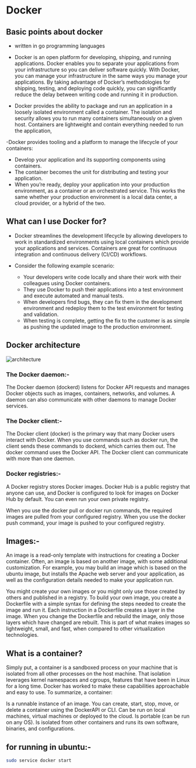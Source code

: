 


# Docker

## Basic points about docker
- written in go programming languages
- Docker is an open platform for developing, shipping, and running applications. Docker enables you to separate your applications from your infrastructure so you can deliver software quickly. With Docker, you can manage your infrastructure in the same ways you manage your applications. By taking advantage of Docker’s methodologies for shipping, testing, and deploying code quickly, you can significantly reduce the delay between writing code and running it in production.

- Docker provides the ability to package and run an application in a loosely isolated environment called a container. The isolation and security allows you to run many containers simultaneously on a given host. Containers are lightweight and contain everything needed to run the application, 

-Docker provides tooling and a platform to manage the lifecycle of your containers:
  - Develop your application and its supporting components using containers.
  - The container becomes the unit for distributing and testing your application.
  - When you’re ready, deploy your application into your production environment, as a container or an orchestrated service. This works the same whether your production environment is a local data center, a cloud provider, or a hybrid of the two.


## What can I use Docker for?
- Docker streamlines the development lifecycle by allowing developers to work in standardized environments using local containers which provide your applications and services. Containers are great for continuous integration and continuous delivery (CI/CD) workflows.

- Consider the following example scenario:
  - Your developers write code locally and share their work with their colleagues using Docker containers.
  - They use Docker to push their applications into a test environment and execute automated and manual tests.
  - When developers find bugs, they can fix them in the development environment and redeploy them to the test environment for testing and validation.
  - When testing is complete, getting the fix to the customer is as simple as pushing the updated image to the production environment.


## Docker architecture
![architecture](https://docs.docker.com/assets/images/architecture.svg)

### The Docker daemon:-
The Docker daemon (dockerd) listens for Docker API requests and manages Docker objects such as images, containers, networks, and volumes. A daemon can also communicate with other daemons to manage Docker services.


### The Docker client:-
The Docker client (docker) is the primary way that many Docker users interact with Docker. When you use commands such as docker run, the client sends these commands to dockerd, which carries them out. The docker command uses the Docker API. The Docker client can communicate with more than one daemon.


### Docker registries:-
A Docker registry stores Docker images. Docker Hub is a public registry that anyone can use, and Docker is configured to look for images on Docker Hub by default. You can even run your own private registry.

When you use the docker pull or docker run commands, the required images are pulled from your configured registry. When you use the docker push command, your image is pushed to your configured registry.


## Images:-
An image is a read-only template with instructions for creating a Docker container. Often, an image is based on another image, with some additional customization. For example, you may build an image which is based on the ubuntu image, but installs the Apache web server and your application, as well as the configuration details needed to make your application run.

You might create your own images or you might only use those created by others and published in a registry. To build your own image, you create a Dockerfile with a simple syntax for defining the steps needed to create the image and run it. Each instruction in a Dockerfile creates a layer in the image. When you change the Dockerfile and rebuild the image, only those layers which have changed are rebuilt. This is part of what makes images so lightweight, small, and fast, when compared to other virtualization technologies.



## What is a container?
Simply put, a container is a sandboxed process on your machine that is isolated from all other processes on the host machine. That isolation leverages kernel namespaces and cgroups, features that have been in Linux for a long time. Docker has worked to make these capabilities approachable and easy to use. To summarize, a container:

Is a runnable instance of an image. You can create, start, stop, move, or delete a container using the DockerAPI or CLI.
Can be run on local machines, virtual machines or deployed to the cloud.
Is portable (can be run on any OS).
Is isolated from other containers and runs its own software, binaries, and configurations.



## for running in ubuntu:-

```bash
sudo service docker start
```












